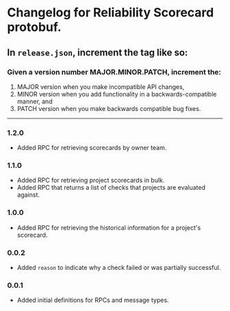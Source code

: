 # Changelog for Reliability Scorecard protobuf.

## In `release.json`, increment the tag like so:

### Given a version number MAJOR.MINOR.PATCH, increment the:

1. MAJOR version when you make incompatible API changes,
2. MINOR version when you add functionality in a backwards-compatible manner, and
3. PATCH version when you make backwards compatible bug fixes.

---

### 1.2.0
- Added RPC for retrieving scorecards by owner team.

### 1.1.0

- Added RPC for retrieving project scorecards in bulk.
- Added RPC that returns a list of checks that projects are evaluated against.

### 1.0.0

- Added RPC for retrieving the historical information for a project's scorecard.

### 0.0.2

- Added `reason` to indicate why a check failed or was partially successful.

### 0.0.1

- Added initial definitions for RPCs and message types.
